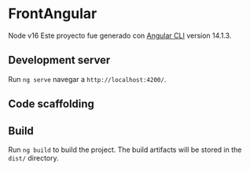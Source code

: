 # FrontAngular

Node v16
Este proyecto fue generado con [Angular CLI](https://github.com/angular/angular-cli) version 14.1.3.

## Development server

Run `ng serve` navegar a `http://localhost:4200/`. 

## Code scaffolding

## Build

Run `ng build` to build the project. The build artifacts will be stored in the `dist/` directory.
